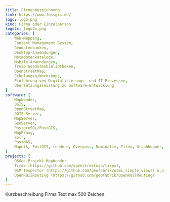 ```yaml
---
title: Firmenbezeichnung
link: https://www.fossgis.de/
logo: logo.png
kind: Firma oder Einzelperson
logo2x: logo2x.png
categories: [
    Web-Mapping,
    Content Management System,
    Geodatenbanken,
    Desktop-Anwendungen,
    Metadatenkataloge,
    Mobile Anwendungen,
	freie Geodatenbibliotheken,
    OpenStreetMap,
    Schulungen/Workshops,
	Einführung von Digitalisierungs- und IT-Prozessen,	
	Übersetzungsleistung zu Software-Entwicklung
]
software: [
    Mapbender,
    QGIS,
    OpenStreetMap,
    QGIS-Server,
    MapServer,
    GeoServer,
    PostgreSQL/PostGIS,
    MapProxy,
    Solr,
    PostNAS,
	Mapnik, PostGIS, renderd, Overpass, Nominatim, Tirex, Graphhopper, OSRM, uMap, OpenRouteService 
]
projects: [
    OSGeo-Projekt Mapbender
    Tirex (https://github.com/openstreetmap/tirex),
	OSM Inspector (https://github.com/geofabrik/osmi_simple_views) u.a., 
	OpenRailRouting (https://github.com/geofabrik/OpenRailRouting)
]
---
```


Kurzbeschreibung Firma Text max 500 Zeichen.

